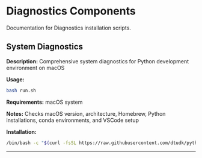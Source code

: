 # Diagnostics Components

Documentation for Diagnostics installation scripts.

## System Diagnostics

**Description:** Comprehensive system diagnostics for Python development environment on macOS

**Usage:**
```bash
bash run.sh
```

**Requirements:** macOS system

**Notes:** Checks macOS version, architecture, Homebrew, Python installations, conda environments, and VSCode setup

**Installation:**
```bash
/bin/bash -c "$(curl -fsSL https://raw.githubusercontent.com/dtudk/pythonsupport-scripts/main/MacOS/Components/Diagnostics/run.sh)"
```

---

